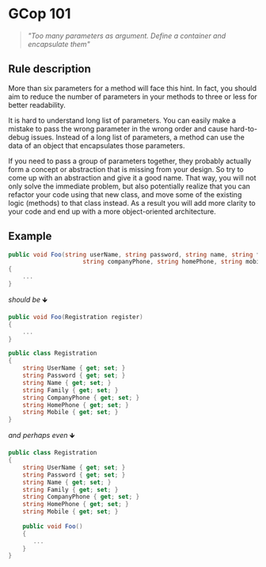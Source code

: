 ﻿# GCop 101

> *"Too many parameters as argument. Define a container and encapsulate them"*

## Rule description

More than six parameters for a method will face this hint. In fact, you should aim to reduce the number of parameters in your methods to three or less for better readability.

It is hard to understand long list of parameters. You can easily make a mistake to pass the wrong parameter in the wrong order and cause hard-to-debug issues. Instead of a long list of parameters, a method can use the data of an object that encapsulates those parameters.

If you need to pass a group of parameters together, they probably actually form a concept or abstraction that is missing from your design. So try to come up with an abstraction and give it a good name. That way, you will not only solve the immediate problem, but also potentially realize that you can refactor your code using that new class, and move some of the existing logic (methods) to that class instead. As a result you will add more clarity to your code and end up with a more object-oriented architecture.

## Example

```csharp
public void Foo(string userName, string password, string name, string family,
                     string companyPhone, string homePhone, string mobile )
{
    ...
}
```

*should be* 🡻

```csharp
public void Foo(Registration register)
{
    ...
}

public class Registration
{
    string UserName { get; set; }
    string Password { get; set; }
    string Name { get; set; }
    string Family { get; set; }
    string CompanyPhone { get; set; }
    string HomePhone { get; set; }
    string Mobile { get; set; }   
}
```

*and perhaps even*  🡻

```csharp
public class Registration
{
    string UserName { get; set; }
    string Password { get; set; }
    string Name { get; set; }
    string Family { get; set; }
    string CompanyPhone { get; set; }
    string HomePhone { get; set; }
    string Mobile { get; set; }   
    
    public void Foo()
    {
       ...
    }
}
```